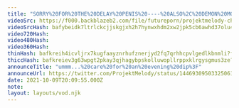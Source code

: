 ```yaml
---
title: "SORRY%20FOR%20THE%20DELAY%20PENIS%20----%20ALSO%2C%20DEMON%20MGQ%20VID%20DROPS%20TOMORROW"
videoSrc: https://f000.backblazeb2.com/file/futureporn/projektmelody-chaturbate-2021-10-09.mp4
videoSrcHash: bafybeidk7ltrlckcjjskgjxh2h7hynwxhdm2xw2jpk5cb6awhd37olu44q
video720Hash: 
video480Hash: 
video360Hash: 
thinHash: bafkreih4icvljrx7kugfaayznrhufznerjyd2fq7qrhhcpvlgedlkbnmli?filename=20211009T200955Z_thin.jpg
thiccHash: bafkreiev3g63wpgt2pkay3qjhagybpskolluwopllrppxklrgysgmus3ze?filename=20211009T200955Z_thicc.jpg
announceTitle: "ummm...%20care%20for%20an%20evening%20dip%3F"
announceUrl: https://twitter.com/ProjektMelody/status/1446930950332506117
date: 2021-10-09T20:09:55.000Z
note: 
layout: layouts/vod.njk
---
```


